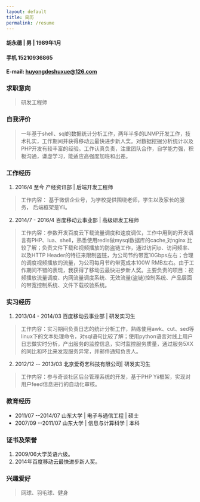 ```yaml
---
layout: default
title: 简历
permalink: /resume
---
```


#### 胡永德 | 男 | 1989年1月

#### 手机 15210936865

#### E-mail: huyongdeshuxue@126.com

### 求职意向 

> 研发工程师

### 自我评价

> 一年基于shell、sql的数据统计分析工作，两年半多的LNMP开发工作，技术扎实，工作期间并获得移动云最快进步新人奖。对数据挖掘分析统计以及PHP开发有较丰富的经验。工作认真负责，注重团队合作，自学能力强，积极沟通，谦虚学习，能适应高强度加班和出差。


### 工作经历
1. 2016/4 至今 产经资讯部 | 后端开发工程师

> 工作内容： 基于微信企业号，为学校提供围绕老师，学生以及家长的服务， 后端框架是Yii。

2. 2014/7 - 2016/4 百度移动云事业部 | 高级研发工程师

> 工作内容：参数开发百度云下载流量调度和速度调优，工作中用到的开发语言有PHP、lua、shell，熟悉使用redis做mysql数据库的cache,对nginx 比较了解；负责文件下载和视频播放的防盗链工作，通过访问ip、访问频率、以及HTTP Header的特征来限制盗链，为公司节约带宽10Gbps左右；合理的调度视频播放的流量，为公司每月节约带宽成本100W RMB左右。由于工作期间不错的表现，我获得了移动云最快进步新人奖。主要负责的项目：视频播放流量调度、内网流量调度系统、无效流量(盗链)控制系统、产品层面的带宽控制系统、文件下载校验系统。

### 实习经历
1. 2013/04 - 2014/03 百度移动云事业部 | 研发实习生

> 工作内容：实习期间负责日志的统计分析工作，熟练使用awk、cut、sed等linux下的文本处理命令，对sql语句比较了解；使用python语言对线上用户日志做实时分析，产出服务的监控信息，实时监控服务质量，通过服务5XX的同比和环比来发现服务异常，并邮件通知负责人。

2. 2012/12 -- 2013/03 北京爱奇艺科技有限公司| 研发实习生  

> 工作内容：参与奇谈社区后台管理系统的开发，基于PHP Yii框架，实现对用户feed信息进行的自动化审核。

### 教育经历
* 2011/07 --2014/07 	山东大学 | 电子与通信工程 | 硕士
* 2007/09 --2011/07 	山东大学 | 信息与计算科学 | 本科

### 证书及荣誉
1. 2009/06大学英语六级。
2. 2014年百度移动云最快进步新人奖。

### 兴趣爱好

> 网球、羽毛球、健身
